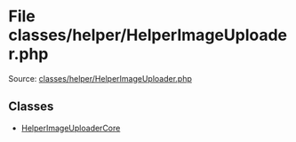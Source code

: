 File classes/helper/HelperImageUploader.php
=========

Source: [classes/helper/HelperImageUploader.php](https://github.com/PrestaShop/PrestaShop/blob/1.6.0.4/classes/helper/HelperImageUploader.php)


Classes
-------

* [HelperImageUploaderCore](class.HelperImageUploaderCore.md)

